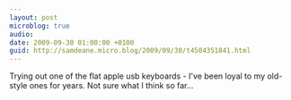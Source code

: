 ```yaml
---
layout: post
microblog: true
audio: 
date: 2009-09-30 01:00:00 +0100
guid: http://samdeane.micro.blog/2009/09/30/t4504351841.html
---
```

Trying out one of the flat apple usb keyboards - I've been loyal to my old-style ones for years. Not sure what I think so far...
